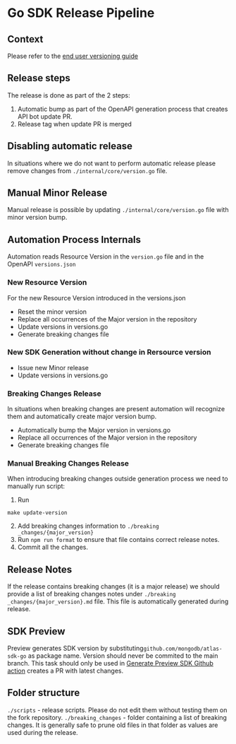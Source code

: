 # Go SDK Release Pipeline

## Context

Please refer to the [end user versioning guide](https://github.com/mongodb/atlas-sdk-go/blob/main/docs/doc_1_concepts.md#release-strategy-semantic-versioning)

## Release steps

The release is done as part of the 2 steps:

1. Automatic bump as part of the OpenAPI generation process that creates API bot update PR.
2. Release tag when update PR is merged

## Disabling automatic release

In situations where we do not want to perform automatic release please remove changes from `./internal/core/version.go` file.

## Manual Minor Release

Manual release is possible by updating `./internal/core/version.go` file with minor version bump.

## Automation Process Internals

Automation reads Resource Version in the `version.go` file and in the OpenAPI `versions.json`

### New Resource Version

For the new Resource Version introduced in the versions.json

- Reset the minor version
- Replace all occurrences of the Major version in the repository
- Update versions in versions.go
- Generate breaking changes file

### New SDK Generation without change in Rersource version

- Issue new Minor release
- Update versions in versions.go

### Breaking Changes Release

In situations when breaking changes are present automation will recognize them and automatically create major version bump.

- Automatically bump the Major version in versions.go
- Replace all occurrences of the Major version in the repository
- Generate breaking changes file

### Manual Breaking Changes Release

When introducing breaking changes outside generation process we need to manually run script:

1. Run

`make update-version`

2. Add breaking changes information to `./breaking _changes/{major_version}`
3. Run `npm run format` to ensure that file contains correct release notes.
4. Commit all the changes.

## Release Notes

If the release contains breaking changes (it is a major release)
we should provide a list of breaking changes notes under `./breaking _changes/{major_version}.md` file.
This file is automatically generated during release.

## SDK Preview

Preview generates SDK version by substituting`github.com/mongodb/atlas-sdk-go` as package name. 
Version should never be commited to the main branch. This task should only be used in  [Generate Preview SDK Github action](../../.github/workflows/autoupdate-preview.yaml) creates a PR with latest changes.

## Folder structure

`./scripts` - release scripts. Please do not edit them without testing them on the fork repository.
`./breaking_changes` - folder containing a list of breaking changes. It is generally safe to prune old files in that folder as values are used during the release.
